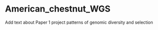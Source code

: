 # American_chestnut_WGS

Add text about Paper 1 project patterns of genomic diversity and selection
